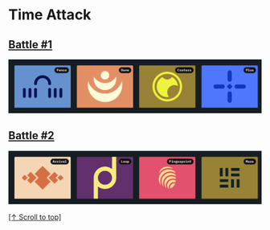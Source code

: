 # Time Attack

## [Battle #1](./01-time-attack.md)

![Battle #1](../assets/time-targets/battle-01.png)

## [Battle #2](./02-time-attack.md)

![Battle #2](../assets/time-targets/battle-02.png)

[\[↑ Scroll to top\]](#time-attack)
